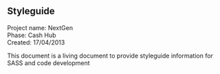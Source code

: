 ## Styleguide

Project name: NextGen <br/>
Phase: Cash Hub<br/>
Created: 17/04/2013<br/>

<p>
This document is a living document to provide styleguide information for SASS and code development
</p>
 